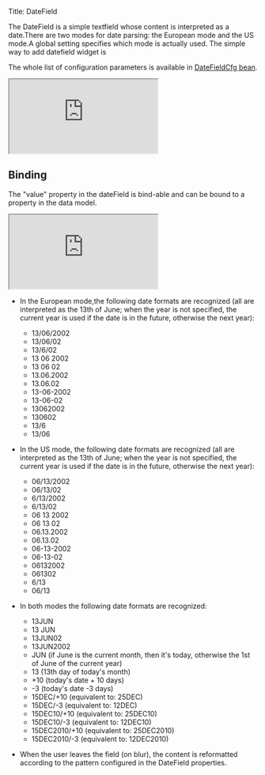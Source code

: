 Title: DateField


The DateField is a simple textfield whose content is interpreted as a date.There are two modes for date parsing: the European mode and the US mode.A global setting specifies which mode is actually used.
The simple way to add datefield widget is
<script src='http://snippets.ariatemplates.com/snippets/github.com/ariatemplates/documentation-code/%VERSION%/snippets/widgets/datefield/Snippet.tpl?tag=wgtDatefieldSnippet&lang=at&outdent=true' defer></script>

The whole list of configuration parameters is available in [DateFieldCfg bean](http://ariatemplates.com/api/#aria.widgets.CfgBeans:DateFieldCfg).
<iframe class='samples' src='http://snippets.ariatemplates.com/samples/github.com/ariatemplates/documentation-code/%VERSION%/samples/widgets/datefield/?skip=1' ></iframe>

## Binding
The "value" property in the dateField is bind-able and can be bound to a property in the data model.
<iframe class='samples' src='http://snippets.ariatemplates.com/samples/github.com/ariatemplates/documentation-code/%VERSION%/samples/widgets/datefield/binding/?skip=1' ></iframe>

* In the European mode,the following date formats are recognized (all are interpreted as the 13th of June; when the year is not specified, the current year is used if the date is in the future, otherwise the next year):

	* 13/06/2002
	* 13/06/02
	* 13/6/02
	* 13 06 2002
	* 13 06 02
	* 13.06.2002
	* 13.06.02
	* 13-06-2002
	* 13-06-02
	* 13062002
	* 130602
	* 13/6
	* 13/06
* In the US mode, the following date formats are recognized (all are interpreted as the 13th of June; when the year is not specified, the current year is used if the date is in the future, otherwise the next year):

	* 06/13/2002
	* 06/13/02
	* 6/13/2002
	* 6/13/02
	* 06 13 2002
	* 06 13 02
	* 06.13.2002
	* 06.13.02
	* 06-13-2002
	* 06-13-02
	* 06132002
	* 061302
	* 6/13
	* 06/13
* In both modes the following date formats are recognized:

	* 13JUN
	* 13 JUN
	* 13JUN02
	* 13JUN2002
	* JUN (if June is the current month, then it's today, otherwise the 1st of June of the current year)
	* 13 (13th day of today's month)
	* +10 (today's date + 10 days)
	* -3 (today's date -3 days)
	* 15DEC/+10 (equivalent to: 25DEC)
	* 15DEC/-3 (equivalent to: 12DEC)
	* 15DEC10/+10 (equivalent to: 25DEC10)
	* 15DEC10/-3 (equivalent to: 12DEC10)
	* 15DEC2010/+10 (equivalent to: 25DEC2010)
	* 15DEC2010/-3 (equivalent to: 12DEC2010)
* When the user leaves the field (on blur), the content is reformatted according to the pattern configured in the DateField properties.